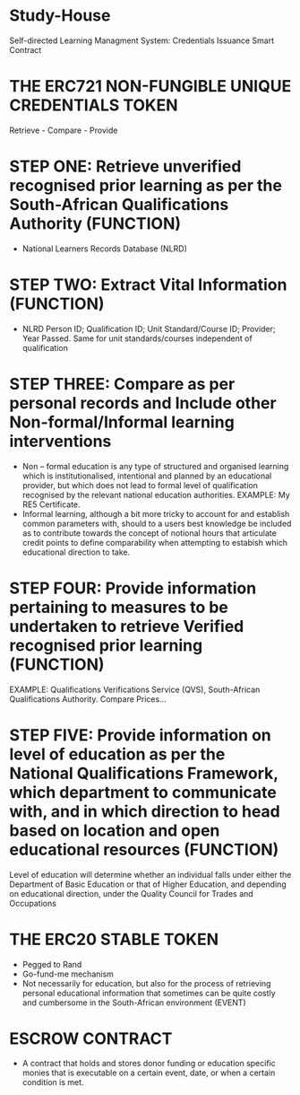 # Study-House
Self-directed Learning Managment System: Credentials Issuance Smart Contract
#  THE ERC721 NON-FUNGIBLE UNIQUE CREDENTIALS TOKEN
Retrieve - Compare - Provide
# STEP ONE: Retrieve unverified recognised prior learning as per the South-African Qualifications Authority (FUNCTION)
- National Learners Records Database (NLRD)
# STEP TWO: Extract Vital Information (FUNCTION)
- NLRD Person ID; Qualification ID; Unit Standard/Course ID; Provider; Year Passed. Same for unit standards/courses independent of qualification
# STEP THREE: Compare as per personal records and Include other Non-formal/Informal learning interventions
- Non – formal education is any type of structured and organised learning which is institutionalised, intentional and planned by an educational provider, but which does not lead to formal level of qualification recognised by the relevant national education authorities.
EXAMPLE: My RE5 Certificate.
- Informal learning, although a bit more tricky to account for and establish common parameters with, should to a users best knowledge be included as to contribute towards the concept of notional hours that articulate credit points to define comparability when attempting to estabish which educational direction to take.
# STEP FOUR: Provide information pertaining to measures to be undertaken to retrieve Verified recognised prior learning (FUNCTION)
EXAMPLE: Qualifications Verifications Service (QVS), South-African Qualifications Authority. Compare Prices...
# STEP FIVE: Provide information on level of education as per the National Qualifications Framework, which department to communicate with, and in which direction to head based on location and open educational resources (FUNCTION)
Level of education will determine whether an individual falls under either the Department of Basic Education or that of Higher Education, and depending on educational direction, under the Quality Council for Trades and Occupations

# THE ERC20 STABLE TOKEN
- Pegged to Rand
- Go-fund-me mechanism
- Not necessarily for education, but also for the process of retrieving personal educational information that sometimes can be quite costly and cumbersome in the South-African environment (EVENT)

# ESCROW CONTRACT
- A contract that holds and stores donor funding or education specific monies that is executable on a certain event, date, or when a certain condition is met.
